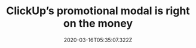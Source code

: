 ﻿---
title: "ClickUp’s promotional modal is right on the money"
description: "ClickUp cues in a promotional modal that offers you a $10 credit for a ClickUp plan if you keep skipping onboarding videos on the platform. The modal displays a dollar bill to catch the users’ attention, but it has a “no thanks” option as well."
popupImage: "/assets/onboardings/clickup-promotional-modal.png"
popupImageAlt: ClickUp’s promotional modal is right on the money
date: "2020-03-16T05:35:07.322Z"
category: 2
product: 1
bullets:
    - title: "✅ <b>Right element used</b> : A promotional modal, basically a pop-up, is the best onboarding element to use when you are trying to convince users to perform a certain action. It is right in the center of the screen so it can be easily seen and since the message is not necessarily annoying, it works.<br>
              ✅ <b>Catches the attention</b> : Because the modal is in the center and because the users see a huge picture of a dollar bill, this onboarding element isn’t one that will be closed as soon as it pops. This is possibly the best performance you can achieve with a pop-up.<br>
              ✅ <b>Copy done right</b> : The picture catches the attention, but it is the way the copy is written that gets the users to interact with the modal. The big “WAIT!” not only prompts you to read more but also creates a fun voice for the brand. The “$1” is also written in money green and makes the users want it more.<br>"
    - title: "<b>Elements used</b>:<br> 1-Promotional modals"
    
---